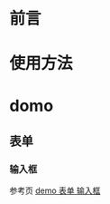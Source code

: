 
# 前言

# 使用方法


# domo

## 表单

### 输入框
参考页 [demo 表单   输入框][1]


  [1]: http://tonyyang.cn/test/oa/main/#demo/form/input
